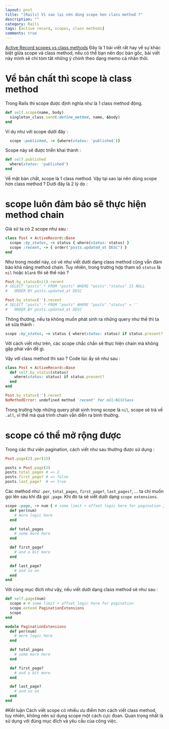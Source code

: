 ```yaml
---
layout: post
title: "[Rails] Vì sao lại nên dùng scope hơn class method ?"
description: ""
category: Rails
tags: [active record, scopes, class methods]
comments: true
---
```


[Active Record scopes vs class methods](http://blog.plataformatec.com.br/2013/02/active-record-scopes-vs-class-methods/)
Đây là 1 bài viết rất hay về sự khác biệt giữa scope và class method, nếu có thể bạn nên đọc bản gốc, bài viết này mình sẽ chỉ tóm tắt những ý chính theo dạng memo cá nhân thôi.

<!-- more -->

# Về bản chất thì scope là class method
Trong Rails thì scope được định nghĩa như là 1 class method động.

```ruby
def self.scope(name, body)
  singleton_class.send(:define_method, name, &body)
end
```

Ví dụ như với scope dưới đây :

```ruby
  scope :published, -> {where(status: 'published')}
```

Scope này sẽ được triển khai thành :

```ruby
def self.published
  where(status: 'published')
end
```

Về mặt bản chất, scope là 1 class method. Vậy tại sao lại nên dùng scope hơn class method ? Dưới đây là 2 lý do :

# scope luôn đảm bảo sẽ thực hiện method chain
Giả sử ta có 2 scope như sau :

```ruby
class Post < ActiveRecord::Base
  scope :by_status, -> status { where(status: status) }
  scope :recent, -> { order("posts.updated_at DESC") }
end
```

Như trong model này, có vẻ như viết dưới dạng class method cũng vẫn đảm bảo khả năng method chain.  Tuy nhiên, trong trường hợp tham số `status` là `nil` hoặc `blank` thì sẽ thế nào ?

```ruby
Post.by_status(nil).recent
# SELECT "posts".* FROM "posts" WHERE "posts"."status" IS NULL
#   ORDER BY posts.updated_at DESC

Post.by_status('').recent
# SELECT "posts".* FROM "posts" WHERE "posts"."status" = ''
#   ORDER BY posts.updated_at DESC
```

Thông thường, nếu ta không muốn phát sinh ra những query như thế thì ta sẽ sửa thành :

```ruby
scope :by_status, -> status { where(status: status) if status.present? }
```

Với cách viết như trên, các scope chắc chắn sẽ thực hiện chain mà không gặp phải vấn đề gì.

Vậy với class method thì sao ? Code lúc ấy sẽ như sau :

```ruby
class Post < ActiveRecord::Base
  def self.by_status(status)
    where(status: status) if status.present?
  end
end

Post.by_status('').recent
NoMethodError: undefined method `recent' for nil:NilClass
```

Trong trường hợp những query phát sinh trong scope là `nil`, scope sẽ trả về `.all`, vì thế mà quá trình chain vẫn diễn ra bình thường.

# scope có thể mở rộng được
Trong các thư viện pagination, cách viết như sau thường được sử dụng :

```ruby
Post.page(2).per(15)

posts = Post.page(2)
posts.total_pages # => 2
posts.first_page? # => false
posts.last_page?  # => true
```

Các method như `.per`, `total_pages`, `first_page?`, `last_pages?`, ... ta chỉ muốn gọi lên sau khi đã gọi `.page`. Khi đó ta sẽ viết dưới dạng `scope extensions`.

```ruby
scope :page, -> num { # some limit + offset logic here for pagination } do
  def per(num)
    # more logic here
  end

  def total_pages
    # some more here
  end

  def first_page?
    # and a bit more
  end

  def last_page?
    # and so on
  end
end
```

Với cùng mục đích như vậy, nếu viết dưới dạng class method sẽ như sau :

```ruby
def self.page(num)
  scope = # some limit + offset logic here for pagination
  scope.extend PaginationExtensions
  scope
end

module PaginationExtensions
  def per(num)
    # more logic here
  end

  def total_pages
    # some more here
  end

  def first_page?
    # and a bit more
  end

  def last_page?
    # and so on
  end
end
```

#Kết luận
Cách viết scope có nhiều ưu điểm hơn cách viết class method, tuy nhiên, không nên sử dụng scope một cách cực đoan. Quan trọng nhất là sử dụng với đúng mục đích và yêu cầu của công việc.

